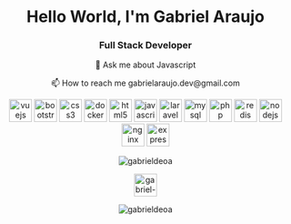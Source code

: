 <h1 align="center">Hello World, I'm Gabriel Araujo</h1>
<h3 align="center">Full Stack Developer</h3>

<p align="center">💬 Ask me about Javascript</p>

<p align="center">📫 How to reach me gabrielaraujo.dev@gmail.com</p>

<p align="center">
<img src="https://devicons.github.io/devicon/devicon.git/icons/vuejs/vuejs-original-wordmark.svg" alt="vuejs" width="40" height="40"/> 
<img src="https://devicons.github.io/devicon/devicon.git/icons/bootstrap/bootstrap-plain.svg" alt="bootstrap" width="40" height="40"/> 
<img src="https://devicons.github.io/devicon/devicon.git/icons/css3/css3-original-wordmark.svg" alt="css3" width="40" height="40"/> 
<img src="https://devicons.github.io/devicon/devicon.git/icons/docker/docker-original-wordmark.svg" alt="docker" width="40" height="40"/> 
<img src="https://devicons.github.io/devicon/devicon.git/icons/html5/html5-original-wordmark.svg" alt="html5" width="40" height="40"/> 
<img src="https://devicons.github.io/devicon/devicon.git/icons/javascript/javascript-original.svg" alt="javascript" width="40" height="40"/> 
<img src="https://devicons.github.io/devicon/devicon.git/icons/laravel/laravel-plain-wordmark.svg" alt="laravel" width="40" height="40"/> 
<img src="https://devicons.github.io/devicon/devicon.git/icons/mysql/mysql-original-wordmark.svg" alt="mysql" width="40" height="40"/> 
<img src="https://devicons.github.io/devicon/devicon.git/icons/php/php-original.svg" alt="php" width="40" height="40"/> 
<img src="https://devicons.github.io/devicon/devicon.git/icons/redis/redis-original-wordmark.svg" alt="redis" width="40" height="40"/> 
<img src="https://devicons.github.io/devicon/devicon.git/icons/nodejs/nodejs-original-wordmark.svg" alt="nodejs" width="40" height="40"/> 
<img src="https://devicons.github.io/devicon/devicon.git/icons/nginx/nginx-original.svg" alt="nginx" width="40" height="40"/> 
<img src="https://devicons.github.io/devicon/devicon.git/icons/express/express-original-wordmark.svg" alt="express" width="40" height="40"/></p><p align="center"> 
<img src="https://github-readme-stats.vercel.app/api?username=gabrieldeoa&show_icons=true" alt="gabrieldeoa" />
</p>

<p align="center">
<a href="https://linkedin.com/in/gabriel-de-oliveira-araujo-797172117" target="blank">
<img align="center" src="https://cdn.jsdelivr.net/npm/simple-icons@3.0.1/icons/linkedin.svg" alt="gabriel-de-oliveira-araujo-797172117" height="40" width="40" /></a>
</p>

<p align="center"> <img src="https://komarev.com/ghpvc/?username=gabrieldeoa" alt="gabrieldeoa" /> </p>
